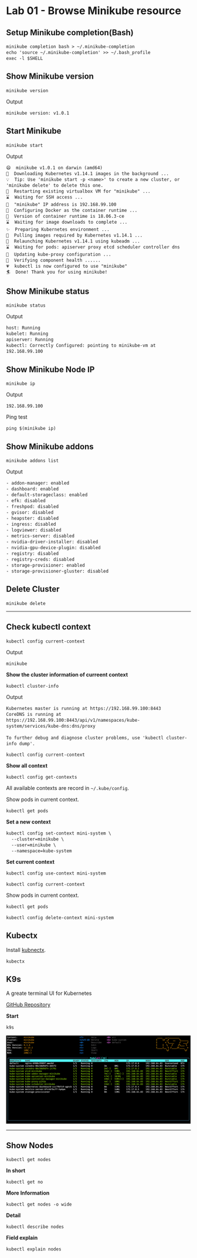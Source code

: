# Lab 01 - Browse Minikube resource

## Setup Minikube completion(Bash)

```
minikube completion bash > ~/.minikube-completion
echo 'source ~/.minikube-completion' >> ~/.bash_profile
exec -l $SHELL
```

## Show Minikube version

```
minikube version
```

Output

```
minikube version: v1.0.1
```

## Start Minikube

```
minikube start
```

Output

```
😄  minikube v1.0.1 on darwin (amd64)
🤹  Downloading Kubernetes v1.14.1 images in the background ...
💡  Tip: Use 'minikube start -p <name>' to create a new cluster, or 'minikube delete' to delete this one.
🔄  Restarting existing virtualbox VM for "minikube" ...
⌛  Waiting for SSH access ...
📶  "minikube" IP address is 192.168.99.100
🐳  Configuring Docker as the container runtime ...
🐳  Version of container runtime is 18.06.3-ce
⌛  Waiting for image downloads to complete ...
✨  Preparing Kubernetes environment ...
🚜  Pulling images required by Kubernetes v1.14.1 ...
🔄  Relaunching Kubernetes v1.14.1 using kubeadm ...
⌛  Waiting for pods: apiserver proxy etcd scheduler controller dns
📯  Updating kube-proxy configuration ...
🤔  Verifying component health ......
💗  kubectl is now configured to use "minikube"
🏄  Done! Thank you for using minikube!
```

## Show Minikube status

```
minikube status
```

Output
```
host: Running
kubelet: Running
apiserver: Running
kubectl: Correctly Configured: pointing to minikube-vm at 192.168.99.100
```

## Show Minikube Node IP

```
minikube ip
```

Output

```
192.168.99.100
```

Ping test

```
ping $(minikube ip)
```

## Show Minikube addons

```
minikube addons list
```

Output

```
- addon-manager: enabled
- dashboard: enabled
- default-storageclass: enabled
- efk: disabled
- freshpod: disabled
- gvisor: disabled
- heapster: disabled
- ingress: disabled
- logviewer: disabled
- metrics-server: disabled
- nvidia-driver-installer: disabled
- nvidia-gpu-device-plugin: disabled
- registry: disabled
- registry-creds: disabled
- storage-provisioner: enabled
- storage-provisioner-gluster: disabled
```

## Delete Cluster

```
minikube delete
```

----

## Check kubectl context

```
kubectl config current-context
```

Output

```
minikube
```

__Show the cluster information of curreent context__

```
kubectl cluster-info
```

Output

```
Kubernetes master is running at https://192.168.99.100:8443
CoreDNS is running at https://192.168.99.100:8443/api/v1/namespaces/kube-system/services/kube-dns:dns/proxy

To further debug and diagnose cluster problems, use 'kubectl cluster-info dump'.
```

```
kubectl config current-context
```

__Show all context__

```
kubectl config get-contexts
```

All available contexts are record in `~/.kube/config`.

Show pods in current context.

```
kubectl get pods
```

__Set a new context__

```
kubectl config set-context mini-system \
  --cluster=minikube \
  --user=minikube \
  --namespace=kube-system
```

__Set current context__

```
kubectl config use-context mini-system
```

```
kubectl config current-context
```

Show pods in current context.

```
kubectl get pods
```

```
kubectl config delete-context mini-system
```

## Kubectx

Install [kubnectx](https://github.com/ahmetb/kubectx).

```
kubectx
```

## K9s

A greate terminal UI for Kubernetes

[GitHub Repository](https://github.com/derailed/k9s)

__Start__

```
k9s
```

![](img/lab-01-k9s.png)

----

## Show Nodes

```
kubectl get nodes
```

__In short__

```
kubectl get no
```

__More Information__

```
kubectl get nodes -o wide
```

__Detail__

```
kubectl describe nodes
```

__Field explain__

```
kubectl explain nodes
```
